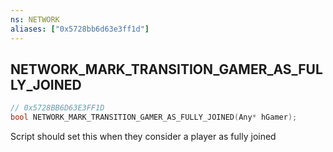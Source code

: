 ```yaml
---
ns: NETWORK
aliases: ["0x5728bb6d63e3ff1d"]
---
```

## NETWORK_MARK_TRANSITION_GAMER_AS_FULLY_JOINED

```c
// 0x5728BB6D63E3FF1D
bool NETWORK_MARK_TRANSITION_GAMER_AS_FULLY_JOINED(Any* hGamer);
```

Script should set this when they consider a player as fully joined

